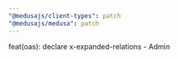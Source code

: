 ```yaml
---
"@medusajs/client-types": patch
"@medusajs/medusa": patch
---
```


feat(oas): declare x-expanded-relations - Admin
